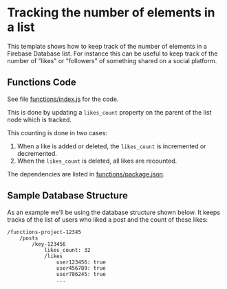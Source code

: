 # Tracking the number of elements in a list

This template shows how to keep track of the number of elements in a Firebase Database list. For instance this can be useful to keep track of the number of "likes" or "followers" of something shared on a social platform.

## Functions Code

See file [functions/index.js](functions/index.js) for the code.

This is done by updating a `likes_count` property on the parent of the list node which is tracked.

This counting is done in two cases:

1. When a like is added or deleted, the `likes_count` is incremented or decremented.
2. When the `likes_count` is deleted, all likes are recounted.

The dependencies are listed in [functions/package.json](functions/package.json).

## Sample Database Structure

As an example we'll be using the database structure shown below. It keeps tracks of the list of users who liked a post and the count of these likes:

```
/functions-project-12345
    /posts
        /key-123456
            likes_count: 32
            /likes 
                user123456: true
                user456789: true
                user786245: true
                ...
```
